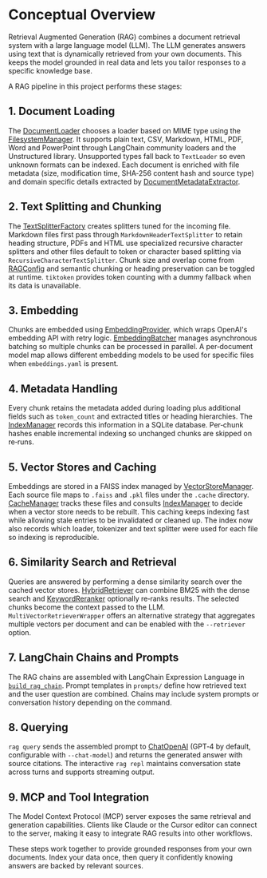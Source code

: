 # Conceptual Overview

Retrieval Augmented Generation (RAG) combines a document retrieval system with a large language model (LLM). The LLM generates answers using text that is dynamically retrieved from your own documents. This keeps the model grounded in real data and lets you tailor responses to a specific knowledge base.

A RAG pipeline in this project performs these stages:

## 1. Document Loading
The [DocumentLoader](https://github.com/emerose/rag/blob/main/src/rag/data/document_loader.py) chooses a loader based on MIME type using the [FilesystemManager](https://github.com/emerose/rag/blob/main/src/rag/storage/filesystem.py). It supports plain text, CSV, Markdown, HTML, PDF, Word and PowerPoint through LangChain community loaders and the Unstructured library. Unsupported types fall back to ``TextLoader`` so even unknown formats can be indexed. Each document is enriched with file metadata (size, modification time, SHA‑256 content hash and source type) and domain specific details extracted by [DocumentMetadataExtractor](https://github.com/emerose/rag/blob/main/src/rag/data/metadata_extractor.py).

## 2. Text Splitting and Chunking
The [TextSplitterFactory](https://github.com/emerose/rag/blob/main/src/rag/data/text_splitter.py) creates splitters tuned for the incoming file. Markdown files first pass through ``MarkdownHeaderTextSplitter`` to retain heading structure, PDFs and HTML use specialized recursive character splitters and other files default to token or character based splitting via ``RecursiveCharacterTextSplitter``. Chunk size and overlap come from [RAGConfig](https://emerose.github.io/rag/api_python.html#rag.config.RAGConfig) and semantic chunking or heading preservation can be toggled at runtime. ``tiktoken`` provides token counting with a dummy fallback when its data is unavailable.

## 3. Embedding
Chunks are embedded using [EmbeddingProvider](https://github.com/emerose/rag/blob/main/src/rag/embeddings/embedding_provider.py), which wraps OpenAI's embedding API with retry logic. [EmbeddingBatcher](https://github.com/emerose/rag/blob/main/src/rag/embeddings/batching.py) manages asynchronous batching so multiple chunks can be processed in parallel. A per‑document model map allows different embedding models to be used for specific files when ``embeddings.yaml`` is present.

## 4. Metadata Handling
Every chunk retains the metadata added during loading plus additional fields such as ``token_count`` and extracted titles or heading hierarchies. The [IndexManager](https://github.com/emerose/rag/blob/main/src/rag/storage/index_manager.py) records this information in a SQLite database. Per‑chunk hashes enable incremental indexing so unchanged chunks are skipped on re‑runs.

## 5. Vector Stores and Caching
Embeddings are stored in a FAISS index managed by [VectorStoreManager](https://github.com/emerose/rag/blob/main/src/rag/storage/vectorstore.py). Each source file maps to ``.faiss`` and ``.pkl`` files under the ``.cache`` directory. [CacheManager](https://github.com/emerose/rag/blob/main/src/rag/storage/cache_manager.py) tracks these files and consults [IndexManager](https://github.com/emerose/rag/blob/main/src/rag/storage/index_manager.py) to decide when a vector store needs to be rebuilt. This caching keeps indexing fast while allowing stale entries to be invalidated or cleaned up.
The index now also records which loader, tokenizer and text splitter were used for each file so indexing is reproducible.

## 6. Similarity Search and Retrieval
Queries are answered by performing a dense similarity search over the cached vector stores. [HybridRetriever](https://github.com/emerose/rag/blob/main/src/rag/retrieval/hybrid_retriever.py) can combine BM25 with the dense search and [KeywordReranker](https://github.com/emerose/rag/blob/main/src/rag/retrieval/reranker.py) optionally re‑ranks results. The selected chunks become the context passed to the LLM.
`MultiVectorRetrieverWrapper` offers an alternative strategy that aggregates multiple vectors per document and can be enabled with the `--retriever` option.

## 7. LangChain Chains and Prompts
The RAG chains are assembled with LangChain Expression Language in [``build_rag_chain``](https://github.com/emerose/rag/blob/main/src/rag/chains/rag_chain.py). Prompt templates in ``prompts/`` define how retrieved text and the user question are combined. Chains may include system prompts or conversation history depending on the command.

## 8. Querying
``rag query`` sends the assembled prompt to [ChatOpenAI](https://python.langchain.com/docs/integrations/chat/openai) (GPT‑4 by default, configurable with ``--chat-model``) and returns the generated answer with source citations. The interactive ``rag repl`` maintains conversation state across turns and supports streaming output.

## 9. MCP and Tool Integration
The Model Context Protocol (MCP) server exposes the same retrieval and generation capabilities. Clients like Claude or the Cursor editor can connect to the server, making it easy to integrate RAG results into other workflows.

These steps work together to provide grounded responses from your own documents. Index your data once, then query it confidently knowing answers are backed by relevant sources.
